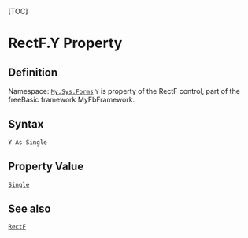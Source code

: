 [TOC]
# RectF.Y Property

## Definition
Namespace: [`My.Sys.Forms`](My.Sys.Forms.md)
`Y` is property of the RectF control, part of the freeBasic framework MyFbFramework.
## Syntax
```freeBasic
Y As Single
```
## Property Value
[`Single`]("https://www.freebasic.net/wiki/KeyPgSingle")
## See also
[`RectF`](RectF.md)
